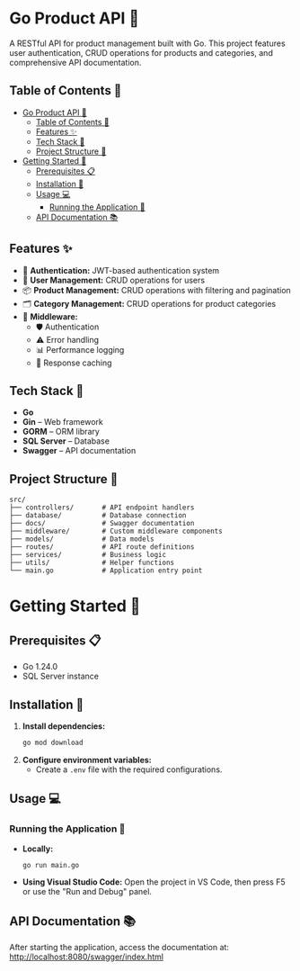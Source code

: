 #  Go Product API 🚀 

A RESTful API for product management built with Go. This project features user authentication, CRUD operations for products and categories, and comprehensive API documentation.

## Table of Contents 📑 
- [Go Product API 🚀](#go-product-api-)
  - [Table of Contents 📑](#table-of-contents-)
  - [Features ✨](#features-)
  - [Tech Stack 🔧](#tech-stack-)
  - [Project Structure 📁](#project-structure-)
- [Getting Started 🎯](#getting-started-)
  - [Prerequisites 📋](#prerequisites-)
  - [Installation 🔧](#installation-)
  - [Usage 💻](#usage-)
    - [Running the Application 🚀](#running-the-application-)
  - [API Documentation 📚](#api-documentation-)

## Features ✨
- 🔐 **Authentication:** JWT-based authentication system
- 👥 **User Management:** CRUD operations for users
- 📦 **Product Management:** CRUD operations with filtering and pagination
- 🗂️ **Category Management:** CRUD operations for product categories
- 🔄 **Middleware:**
  - 🛡️ Authentication
  - ⚠️ Error handling
  - 📊 Performance logging
  - 💨 Response caching

## Tech Stack 🔧
- **Go**
- **Gin** – Web framework
- **GORM** – ORM library
- **SQL Server** – Database
- **Swagger** – API documentation

## Project Structure 📁
```
src/
├── controllers/       # API endpoint handlers
├── database/          # Database connection
├── docs/              # Swagger documentation
├── middleware/        # Custom middleware components
├── models/            # Data models
├── routes/            # API route definitions
├── services/          # Business logic
├── utils/             # Helper functions
└── main.go            # Application entry point
```

# Getting Started 🎯

## Prerequisites 📋
- Go 1.24.0
- SQL Server instance

## Installation 🔧
1. **Install dependencies:**
   ```bash
   go mod download
   ```
2. **Configure environment variables:**
   - Create a `.env` file with the required configurations.

## Usage 💻
### Running the Application 🚀
- **Locally:**
  ```bash
  go run main.go
  ```
- **Using Visual Studio Code:**
  Open the project in VS Code, then press F5 or use the "Run and Debug" panel.

## API Documentation 📚
After starting the application, access the documentation at:
[http://localhost:8080/swagger/index.html](http://localhost:8080/swagger/index.html)